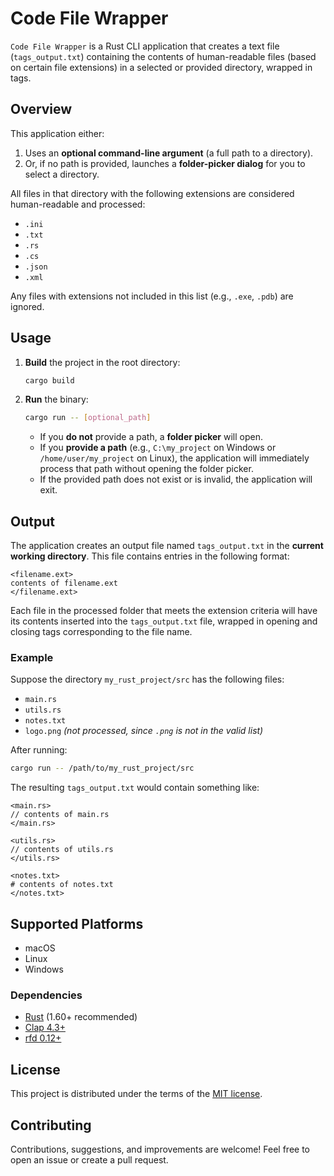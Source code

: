 # Code File Wrapper

`Code File Wrapper` is a Rust CLI application that creates a text file (`tags_output.txt`) containing the contents of human-readable files (based on certain file extensions) in a selected or provided directory, wrapped in tags.

## Overview

This application either:
1. Uses an **optional command-line argument** (a full path to a directory).
2. Or, if no path is provided, launches a **folder-picker dialog** for you to select a directory.

All files in that directory with the following extensions are considered human-readable and processed:
- `.ini`
- `.txt`
- `.rs`
- `.cs`
- `.json`
- `.xml`

Any files with extensions not included in this list (e.g., `.exe`, `.pdb`) are ignored.

## Usage

1. **Build** the project in the root directory:
   ```bash
   cargo build
   ```
2. **Run** the binary:
   ```bash
   cargo run -- [optional_path]
   ```
   - If you **do not** provide a path, a **folder picker** will open.
   - If you **provide a path** (e.g., `C:\my_project` on Windows or `/home/user/my_project` on Linux), the application will immediately process that path without opening the folder picker.
   - If the provided path does not exist or is invalid, the application will exit.

## Output

The application creates an output file named `tags_output.txt` in the **current working directory**. This file contains entries in the following format:

```plaintext
<filename.ext>
contents of filename.ext
</filename.ext>
```

Each file in the processed folder that meets the extension criteria will have its contents inserted into the `tags_output.txt` file, wrapped in opening and closing tags corresponding to the file name.

### Example

Suppose the directory `my_rust_project/src` has the following files:
- `main.rs`
- `utils.rs`
- `notes.txt`
- `logo.png`  _(not processed, since `.png` is not in the valid list)_

After running:

```bash
cargo run -- /path/to/my_rust_project/src
```

The resulting `tags_output.txt` would contain something like:

```
<main.rs>
// contents of main.rs
</main.rs>

<utils.rs>
// contents of utils.rs
</utils.rs>

<notes.txt>
# contents of notes.txt
</notes.txt>
```

## Supported Platforms

- macOS
- Linux
- Windows

### Dependencies

- [Rust](https://www.rust-lang.org/) (1.60+ recommended)
- [Clap 4.3+](https://crates.io/crates/clap)
- [rfd 0.12+](https://crates.io/crates/rfd)

## License

This project is distributed under the terms of the [MIT license](LICENSE).

## Contributing

Contributions, suggestions, and improvements are welcome! Feel free to open an issue or create a pull request.